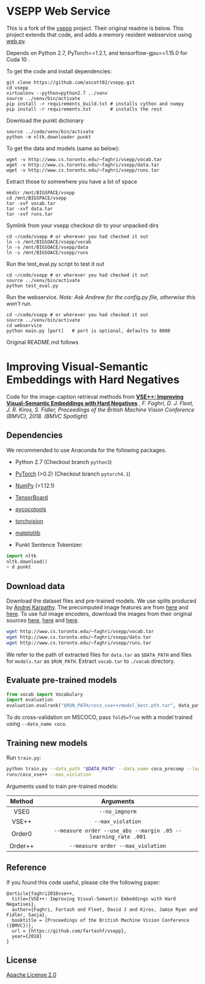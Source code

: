 # VSEPP Web Service

This is a fork of the [vsepp](https://github.com/fartashf/vsepp) project. Their original readme is below. This project extends that code, and adds a memory resident webservice using [web.py](https://webpy.org).

Depends on Python 2.7, PyTorch==1.2.1, and tensorflow-gpu==1.15.0 for Cuda 10 .

To get the code and install dependencies:

    git clone https://github.com/ascott02/vsepp.git 
    cd vsepp
    virtualenv --python=python2.7 ../venv
    source ../venv/bin/activate
    pip install -r requirements_build.txt # installs cython and numpy
    pip install -r requirements.txt       # installs the rest

Download the punkt dictionary

    source ../code/venv/bin/activate
    python -m nltk.downloader punkt

To get the data and models (same as below):

    wget -v http://www.cs.toronto.edu/~faghri/vsepp/vocab.tar 
    wget -v http://www.cs.toronto.edu/~faghri/vsepp/data.tar 
    wget -v http://www.cs.toronto.edu/~faghri/vsepp/runs.tar

Extract those to somewhere you have a lot of space

    mkdir /mnt/BIGSPACE/vsepp
    cd /mnt/BIGSPACE/vsepp
    tar -xvf vocab.tar
    tar -xvf data.tar
    tar -xvf runs.tar

Symlink from your vsepp checkout dir to your unpacked dirs

    cd ~/code/vsepp # or wherever you had checked it out
    ln -s /mnt/BIGSOACE/vsepp/vocab 
    ln -s /mnt/BIGSOACE/vsepp/data
    ln -s /mnt/BIGSOACE/vsepp/runs

Run the test_eval.py script to test it out
  
    cd ~/code/vsepp # or wherever you had checked it out
    source ../venv/bin/activate
    python test_eval.py

Run the webservice. *Note: Ask Andrew for the config.py file, otherwise this won't run.*

    cd ~/code/vsepp # or wherever you had checked it out
    source ../venv/bin/activate
    cd webservice
    python main.py [port]   # port is optional, defaults to 8080 

Original README.md follows

# Improving Visual-Semantic Embeddings with Hard Negatives

Code for the image-caption retrieval methods from
**[VSE++: Improving Visual-Semantic Embeddings with Hard Negatives](https://arxiv.org/abs/1707.05612)**
*, F. Faghri, D. J. Fleet, J. R. Kiros, S. Fidler, Proceedings of the British Machine Vision Conference (BMVC),  2018. (BMVC Spotlight)*

## Dependencies
We recommended to use Anaconda for the following packages.

* Python 2.7 (Checkout branch `python3`)
* [PyTorch](http://pytorch.org/) (>0.2) (Checkout branch `pytorch4.1`)
* [NumPy](http://www.numpy.org/) (>1.12.1)
* [TensorBoard](https://github.com/TeamHG-Memex/tensorboard_logger)
* [pycocotools](https://github.com/cocodataset/cocoapi)
* [torchvision]()
* [matplotlib]()


* Punkt Sentence Tokenizer:
```python
import nltk
nltk.download()
> d punkt
```

## Download data

Download the dataset files and pre-trained models. We use splits produced by [Andrej Karpathy](http://cs.stanford.edu/people/karpathy/deepimagesent/). The precomputed image features are from [here](https://github.com/ryankiros/visual-semantic-embedding/) and [here](https://github.com/ivendrov/order-embedding). To use full image encoders, download the images from their original sources [here](http://nlp.cs.illinois.edu/HockenmaierGroup/Framing_Image_Description/KCCA.html), [here](http://shannon.cs.illinois.edu/DenotationGraph/) and [here](http://mscoco.org/).

```bash
wget http://www.cs.toronto.edu/~faghri/vsepp/vocab.tar
wget http://www.cs.toronto.edu/~faghri/vsepp/data.tar
wget http://www.cs.toronto.edu/~faghri/vsepp/runs.tar
```

We refer to the path of extracted files for `data.tar` as `$DATA_PATH` and 
files for `models.tar` as `$RUN_PATH`. Extract `vocab.tar` to `./vocab` 
directory.

## Evaluate pre-trained models

```python
from vocab import Vocabulary
import evaluation
evaluation.evalrank("$RUN_PATH/coco_vse++/model_best.pth.tar", data_path="$DATA_PATH", split="test")'
```

To do cross-validation on MSCOCO, pass `fold5=True` with a model trained using 
`--data_name coco`.

## Training new models
Run `train.py`:

```bash
python train.py --data_path "$DATA_PATH" --data_name coco_precomp --logger_name 
runs/coco_vse++ --max_violation
```

Arguments used to train pre-trained models:

| Method    | Arguments |
| :-------: | :-------: |
| VSE0      | `--no_imgnorm` |
| VSE++     | `--max_violation` |
| Order0    | `--measure order --use_abs --margin .05 --learning_rate .001` |
| Order++   | `--measure order --max_violation` |


## Reference

If you found this code useful, please cite the following paper:

    @article{faghri2018vse++,
      title={VSE++: Improving Visual-Semantic Embeddings with Hard Negatives},
      author={Faghri, Fartash and Fleet, David J and Kiros, Jamie Ryan and Fidler, Sanja},
      booktitle = {Proceedings of the British Machine Vision Conference ({BMVC})},
      url = {https://github.com/fartashf/vsepp},
      year={2018}
    }

## License

[Apache License 2.0](http://www.apache.org/licenses/LICENSE-2.0)
